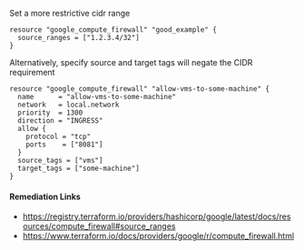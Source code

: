 
Set a more restrictive cidr range

```hcl
resource "google_compute_firewall" "good_example" {
  source_ranges = ["1.2.3.4/32"]
}
```

Alternatively, specify source and target tags will negate the CIDR requirement
```hcl
resource "google_compute_firewall" "allow-vms-to-some-machine" {
  name      = "allow-vms-to-some-machine"
  network   = local.network
  priority  = 1300
  direction = "INGRESS"
  allow {
    protocol = "tcp"
    ports    = ["8081"]
  }
  source_tags = ["vms"]
  target_tags = ["some-machine"]
}
```

#### Remediation Links
 - https://registry.terraform.io/providers/hashicorp/google/latest/docs/resources/compute_firewall#source_ranges
 - https://www.terraform.io/docs/providers/google/r/compute_firewall.html
        